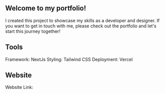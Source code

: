 ## Welcome to my portfolio!

I created this project to showcase my skills as a developer and designer. If you want to get in touch with me, please check out the portfolio and let's start this journey together!

## Tools

Framework: NextJs
Styling: Tailwind CSS
Deployment: Vercel

## Website

Website Link: 

